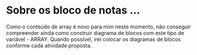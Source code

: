 # Sobre os bloco de notas ...

Como o conteúdo de array é novo para mim neste momento, não conseguir compreender ainda como construir diagrama de blocos com este tipo de variável - ARRAY. Quando possível, irei colocar os diagramas de blocos conforme cada atividade proposta.